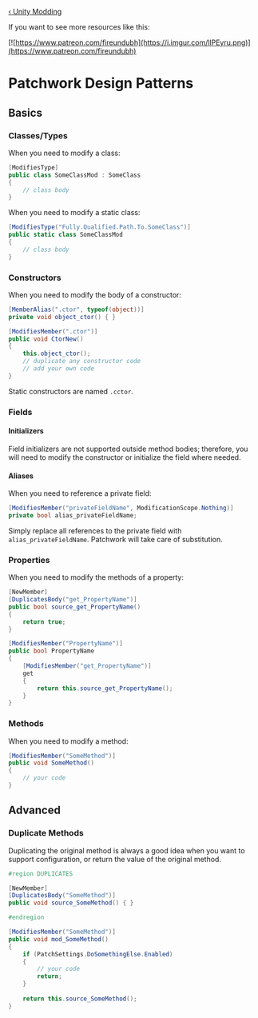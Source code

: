 <!-- TITLE: Patchwork Design Patterns -->

[&lsaquo; Unity Modding](/unity)

If you want to see more resources like this:

[![https://www.patreon.com/fireundubh](https://i.imgur.com/llPEyru.png)](https://www.patreon.com/fireundubh)

# Patchwork Design Patterns
## Basics

### Classes/Types

When you need to modify a class:

```csharp
[ModifiesType]
public class SomeClassMod : SomeClass
{
	// class body
}
```

When you need to modify a static class:

```csharp
[ModifiesType("Fully.Qualified.Path.To.SomeClass")]
public static class SomeClassMod
{
	// class body
}
```

### Constructors

When you need to modify the body of a constructor:

```csharp
[MemberAlias(".ctor", typeof(object))]
private void object_ctor() { }

[ModifiesMember(".ctor")]
public void CtorNew()
{
	this.object_ctor();
	// duplicate any constructor code
	// add your own code
}
```

Static constructors are named `.cctor`.

### Fields

#### Initializers

Field initializers are not supported outside method bodies; therefore, you will need to modify the constructor or initialize the field where needed.

#### Aliases

When you need to reference a private field:

```csharp
[ModifiesMember("privateFieldName", ModificationScope.Nothing)]
private bool alias_privateFieldName;
```

Simply replace all references to the private field with `alias_privateFieldName`. Patchwork will take care of substitution.

### Properties

When you need to modify the methods of a property:

```csharp
[NewMember]
[DuplicatesBody("get_PropertyName")]
public bool source_get_PropertyName()
{
	return true;
}

[ModifiesMember("PropertyName")]
public bool PropertyName
{
	[ModifiesMember("get_PropertyName")]
	get
	{
		return this.source_get_PropertyName();
	}
}
```

### Methods

When you need to modify a method:

```csharp
[ModifiesMember("SomeMethod")]
public void SomeMethod()
{
	// your code
}
```

## Advanced

### Duplicate Methods

Duplicating the original method is always a good idea when you want to support configuration, or return the value of the original method.

```csharp
#region DUPLICATES

[NewMember]
[DuplicatesBody("SomeMethod")]
public void source_SomeMethod() { }

#endregion

[ModifiesMember("SomeMethod")]
public void mod_SomeMethod()
{
	if (PatchSettings.DoSomethingElse.Enabled)
	{
		// your code
		return;
	}
	
	return this.source_SomeMethod();
}
```